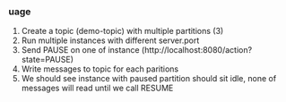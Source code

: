### uage
1) Create a topic (demo-topic) with multiple partitions (3)
2) Run multiple instances with different server.port
3) Send PAUSE on one of instance (http://localhost:8080/action?state=PAUSE)
4) Write messages to topic for each paritions
5) We should see instance with paused partition should sit idle, none of messages will read until we call RESUME

